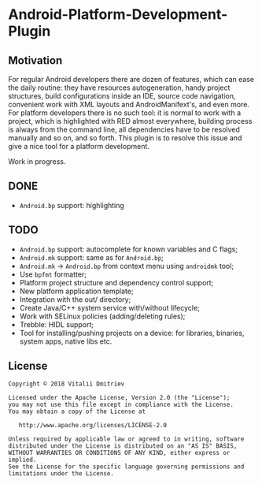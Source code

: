 # Android-Platform-Development-Plugin

## Motivation

For regular Android developers there are dozen of features, which can ease the daily routine: they have
resources autogeneration, handy project structures, build configurations inside an IDE, source code
navigation, convenient work with XML layouts and AndroidManifext's, and even more.
For platform developers there is no such tool: it is normal to work with a project, which is highlighted with RED
almost everywhere, building process is always from the command line, all dependencies have to be resolved manually
and so on, and so forth. This plugin is to resolve this issue and give a nice tool for a platform development.

Work in progress.

## DONE
* `Android.bp` support: highlighting

## TODO
* `Android.bp` support: autocomplete for known variables and C flags;
* `Android.mk` support: same as for `Android.bp`;
* `Android.mk` -> `Android.bp` from context menu using `androidmk` tool;
* Use `bpfmt` formatter;
* Platform project structure and dependency control support;
* New platform application template;
* Integration with the out/ directory;
* Create Java/C++ system service with/without lifecycle;
* Work with SELinux policies (adding/deleting rules);
* Trebble: HIDL support;
* Tool for installing/pushing projects on a device: for libraries, binaries, system apps, native libs etc.

## License

```
Copyright © 2018 Vitalii Dmitriev

Licensed under the Apache License, Version 2.0 (the "License");
you may not use this file except in compliance with the License.
You may obtain a copy of the License at

   http://www.apache.org/licenses/LICENSE-2.0

Unless required by applicable law or agreed to in writing, software
distributed under the License is distributed on an "AS IS" BASIS,
WITHOUT WARRANTIES OR CONDITIONS OF ANY KIND, either express or implied.
See the License for the specific language governing permissions and
limitations under the License.
```
